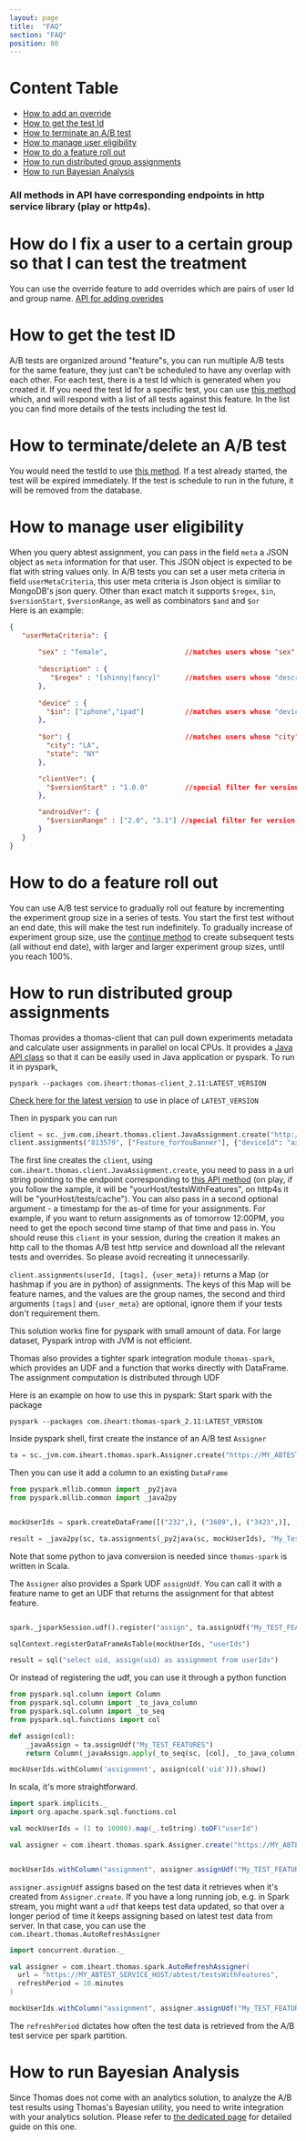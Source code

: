 ```yaml
---
layout: page
title:  "FAQ"
section: "FAQ"
position: 80
---
```


# Content Table 

* [How to add an override](#how-to-add-an-override)
* [How to get the test Id](#how-to-get-the-test-id)
* [How to terminate an A/B test](#how-to-terminate-an-ab-test)
* [How to manage user eligibility](#how-to-manage-user-eligibility)
* [How to do a feature roll out](#how-to-do-a-feature-roll-out)
* [How to run distributed group assignments](#how-to-run-distributed-group-assignments)
* [How to run Bayesian Analysis](#how-to-run-bayesian-analysis)

### All methods in API have corresponding endpoints in http service library (play or http4s).

# How do I fix a user to a certain group so that I can test the treatment

You can use the override feature to add overrides which are pairs of user Id and group name. 
[API for adding overides](https://iheartradio.github.io/thomas/api/com/iheart/thomas/API.html#getOverrides(featureName:com.iheart.thomas.model.FeatureName):F[com.iheart.thomas.model.Feature])
  

# How to get the test ID

A/B tests are organized around "feature"s, you can run multiple A/B tests for the same feature, they just can't be scheduled to have any overlap with each other. For each test, there is a test Id which is generated when you created it. If you need the test Id for a specific test, you can use [this method](https://iheartradio.github.io/thomas/api/com/iheart/thomas/API.html#getTestsByFeature(feature:com.iheart.thomas.model.FeatureName):F[Vector[lihua.Entity[com.iheart.thomas.model.Abtest]]]) which, and will respond with a list of all tests against this feature. In the list you can find more details of the tests including the test Id. 

# How to terminate/delete an A/B test

You would need the testId to use [this method](https://iheartradio.github.io/thomas/api/com/iheart/thomas/API.html#terminate(test:com.iheart.thomas.model.TestId):F[Option[lihua.Entity[com.iheart.thomas.model.Abtest]]]). If a test already started, the test will be expired immediately. If the test is schedule to run in the future, it will be removed from the database. 


# How to manage user eligibility

When you query abtest assignment, you can pass in the field `meta` a JSON object as `meta` information for that user. 
This JSON object is expected to be flat with string values only. 
In A/B tests you can set a user meta criteria in field `userMetaCriteria`, this user meta criteria is Json object is
 similiar to MongoDB's json query. Other than exact match it supports `$regex`, `$in`, `$versionStart`, `$versionRange`, 
 as well as combinators `$and` and `$or`  
 Here is an example: 
  
```json
{
   "userMetaCriteria": {
     
       "sex" : "female",                   //matches users whose "sex" field is exactly "female"
       
       "description" : {                  
          "$regex" : "[shinny|fancy]"      //matches users whose "description" field matches a regex "[shinny|fancy]"
       },
       
       "device" : {
         "$in": ["iphone","ipad"]          //matches users whose "device" is one of the two strings "iphone" and "ipad"
       },
       
       "$or": {                            //matches users whose "city" is "LA" or "state" is "NY"
         "city": "LA",
         "state": "NY"
       },

       "clientVer": {
         "$versionStart" : "1.0.0"         //special filter for version strings. Matches users whose "clientVer" is later than "1.0.0"
       },

       "androidVer": {
         "$versionRange" : ["2.0", "3.1"] //special filter for version strings. Matches users whose "androidVer" is between than "2.0" and "3.1"
       }
   }
}

```     

# How to do a feature roll out

You can use A/B test service to gradually roll out feature by incrementing the experiment group size in a series of tests. 
You start the first test without an end date, this will make the test run indefinitely. 
To gradually increase of experiment group size, use the [continue method](https://iheartradio.github.io/thomas/api/com/iheart/thomas/API.html#continue(spec:com.iheart.thomas.model.AbtestSpec):F[lihua.Entity[com.iheart.thomas.model.Abtest]]) to create subsequent tests (all without end date), with larger and larger experiment group sizes, until you reach 100%.


# How to run distributed group assignments

Thomas provides a thomas-client that can pull down experiments metadata and calculate user assignments in parallel on local CPUs. It provides a [Java API class](https://iheartradio.github.io/thomas/api/com/iheart/thomas/client/JavaAssignments.html) so that it can be easily used in Java application or pyspark. To run it in pyspark, 
```
pyspark --packages com.iheart:thomas-client_2.11:LATEST_VERSION
```
[Check here for the latest version](https://github.com/iheartradio/thomas/releases) to use in place of `LATEST_VERSION`

Then in pyspark you can run
```python
client = sc._jvm.com.iheart.thomas.client.JavaAssignment.create("http://myhost/testsWithFeatures", )
client.assignments("813579", ["Feature_forYouBanner"], {"deviceId": "ax3263sdx11"})  

```
The first line creates the `client`, using `com.iheart.thomas.client.JavaAssignment.create`, you need to pass in a url string pointing to the endpoint corresponding to [this API method](https://iheartradio.github.io/thomas/api/com/iheart/thomas/API.html#getAllTestsCachedEpoch(time:Option[Long]):F[Vector[(lihua.Entity[com.iheart.thomas.model.Abtest],com.iheart.thomas.model.Feature)]]) (on play, if you follow the xample, it will be "yourHost/testsWithFeatures", on http4s it will be "yourHost/tests/cache").  You can also pass in a second optional argument - a timestamp for the as-of time for your assignments. For example, if you want to return assignments as of tomorrow 12:00PM, you need to get the epoch second time stamp of that time and pass in. You should reuse this `client` in your session, during the creation it makes an http call to the thomas A/B test http service and 
download all the relevant tests and overrides. So please avoid recreating it unnecessarily.


`client.assignments(userId, [tags], {user_meta})`  returns a Map (or hashmap if you are in python) of assignments. The keys of this Map will be feature names, and the values are the group names, the second and third arguments `[tags]` and `{user_meta}` are optional, ignore them if your tests don't requirement them. 

This solution works fine for pyspark with small amount of data. For large dataset, Pyspark introp with JVM is not efficient. 

Thomas also provides a tighter spark integration module `thomas-spark`, which provides an UDF and a function that works directly with 
DataFrame. The assignment computation is distributed through UDF

Here is an example on how to use this in pyspark:
Start spark with the package

`pyspark --packages com.iheart:thomas-spark_2.11:LATEST_VERSION`
 
Inside pyspark shell, first create the instance of an A/B test `Assigner`


```python
ta = sc._jvm.com.iheart.thomas.spark.Assigner.create("https://MY_ABTEST_SERVICE_HOST/abtest/testsWithFeatures")
```

Then you can use it add a column to an existing `DataFrame`

```python 
from pyspark.mllib.common import _py2java
from pyspark.mllib.common import _java2py


mockUserIds = spark.createDataFrame([("232",), ("3609",), ("3423",)], ["uid"])

result = _java2py(sc, ta.assignments(_py2java(sc, mockUserIds), "My_Test_Feature", "uid"))

```


Note that some python to java conversion is needed since `thomas-spark` is written in Scala.  


The  `Assigner` also provides a Spark UDF `assignUdf`. You can call it with a feature name to 
get an UDF that returns the assignment for that abtest feature. 

```python

spark._jsparkSession.udf().register("assign", ta.assignUdf("My_TEST_FEATURES"))

sqlContext.registerDataFrameAsTable(mockUserIds, "userIds")

result = sql("select uid, assign(uid) as assignment from userIds")

```

Or instead of registering the udf, you can use it through a python function 

```python
from pyspark.sql.column import Column
from pyspark.sql.column import _to_java_column
from pyspark.sql.column import _to_seq
from pyspark.sql.functions import col

def assign(col):
    _javaAssign = ta.assignUdf("My_TEST_FEATURES")
    return Column(_javaAssign.apply(_to_seq(sc, [col], _to_java_column)))

mockUserIds.withColumn('assignment', assign(col('uid'))).show()

``` 

In scala, it's more straightforward. 

```scala
import spark.implicits._
import org.apache.spark.sql.functions.col

val mockUserIds = (1 to 10000).map(_.toString).toDF("userId")

val assigner = com.iheart.thomas.spark.Assigner.create("https://MY_ABTEST_SERVICE_HOST/abtest/testsWithFeatures")


mockUserIds.withColumn("assignment", assigner.assignUdf("My_TEST_FEATURES")(col("userId")))

```

`assigner.assignUdf` assigns based on the test data it retrieves when it's created from `Assigner.create`. 
If you have a long running job, e.g. in Spark stream, you might want a `udf` that keeps test data updated, 
so that over a longer period of time it keeps assigning based on latest test data from server. 
In that case, you can use the `com.iheart.thomas.AutoRefreshAssigner` 
  
```scala
import concurrent.duration._

val assigner = com.iheart.thomas.spark.AutoRefreshAssigner(
  url = "https://MY_ABTEST_SERVICE_HOST/abtest/testsWithFeatures", 
  refreshPeriod = 10.minutes 
)

mockUserIds.withColumn("assignment", assigner.assignUdf("My_TEST_FEATURES")(col("userId")))

```
The `refreshPeriod` dictates how often the test data is retrieved from the A/B test service per spark partition.  
   

# How to run Bayesian Analysis

Since Thomas does not come with an analytics solution, to analyze the A/B test results using Thomas's Bayesian utility, you need to write integration with your analytics solution. Please refer to [the dedicated page](bayesian.html) for detailed guide on this one.   
